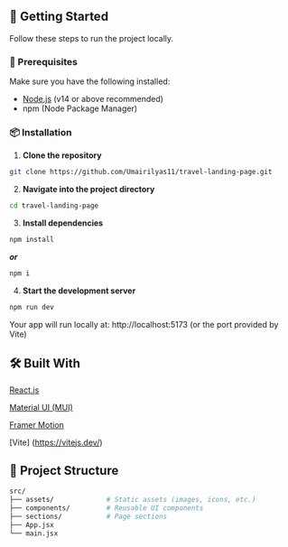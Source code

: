 ## 🚀 Getting Started

Follow these steps to run the project locally.

### 🔧 Prerequisites

Make sure you have the following installed:

- [Node.js](https://nodejs.org/) (v14 or above recommended)
- npm (Node Package Manager)

### 📦 Installation

1. **Clone the repository**

```bash
git clone https://github.com/Umairilyas11/travel-landing-page.git
```

2. **Navigate into the project directory**

```bash
cd travel-landing-page
```

3. **Install dependencies**

```bash
npm install
```

**_or_**

```bash
npm i
```

4. **Start the development server**

```bash
npm run dev
```

Your app will run locally at: http://localhost:5173 (or the port provided by Vite)

## 🛠 Built With

[React.js](https://reactjs.org/)

[Material UI (MUI)](https://mui.com/)

[Framer Motion](https://www.npmjs.com/package/framer-motion)

[Vite] (https://vitejs.dev/)

## 📁 Project Structure

```bash
src/
├── assets/             # Static assets (images, icons, etc.)
├── components/         # Reusable UI components
├── sections/           # Page sections
├── App.jsx
└── main.jsx
```
